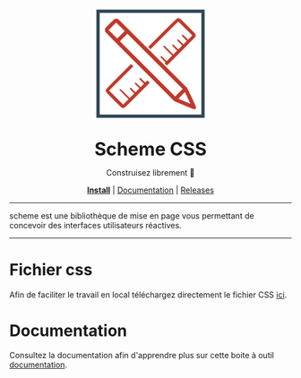 	
<p align="center">
    <a href="https://scheme1.gitlab.io/scheme-docs/">
        <img src="scheme-logo.png" width="40%" alt="Scheme CSS Logo" style="display:block;margin:0 auto">
    </a>
</p>

<p align="center" style="tfont-weight:bold;font-size:32px;margin-bottom:0;" ><b>Scheme CSS</b></p>

<p align="center">
Construisez librement 👷
</p>


<p align="center">
  <a href="#"><b>Install</b></a>
  | <a href="https://scheme1.gitlab.io/scheme-docs/">Documentation</a>
  | <a href="https://gitlab.com/scheme1/scheme-css/-/releases">Releases</a>
</p>

---

scheme est une bibliothèque de mise en page vous permettant de concevoir des interfaces utilisateurs réactives.

---

# Fichier css
Afin de faciliter le travail en local téléchargez directement le fichier CSS  [ici](https://gitlab.com/scheme1/scheme-css/-/raw/main/dist/css/scheme.min.css?inline=false).

# Documentation		
Consultez la documentation afin d'apprendre plus sur cette boite à outil [documentation](https://scheme1.gitlab.io/scheme-docs/).
